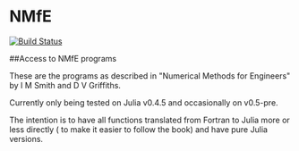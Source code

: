 # NMfE

[![Build Status](https://travis-ci.org/goedman/NMfE.jl.svg?branch=master)](https://travis-ci.org/goedman/NMfE.jl)


##Access to NMfE programs

These are the programs as described in "Numerical Methods for Engineers" by I M Smith and D V Griffiths.

Currently only being tested on Julia v0.4.5 and occasionally on v0.5-pre.

The intention is to have all functions translated from Fortran to Julia more or less directly ( to make it easier to follow the book) and have pure Julia versions.